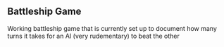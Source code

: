 ## Battleship Game
Working battleship game that is currently set up to document how many turns it takes for an AI (very rudementary) to beat the other
